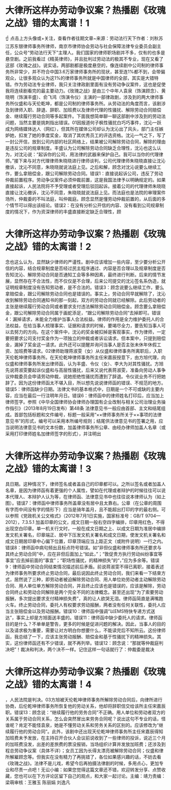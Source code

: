 # 大律所这样办劳动争议案？热播剧《玫瑰之战》错的太离谱！1

☝ 点击上方头像或+关注，查看作者往期文章~来源：劳动法行天下作者：刘秋苏 江苏东银律师事务所律师，南京市律师协会劳动与社会保障法律专业委员会副主任，公众号“劳动法行天下”主理人。我们国家的律师职场剧并不多，仅有的也多是悬空剧。之前我看过《精英律师》，并且批判过劳动法的极其不专业，现在又看了这部《玫瑰之战》。说实话，两部剧都是极度悬空的，像连续剧中公司制的律师事务所非常少，并不符合中国3.6万家律师事务所的现状，甚至连1%都不到，会带偏观众，让很多观众认为这1%的律师事务所就是中国律师的全部，其实是大错特错。作为劳动法专业律师，我只关注律政剧里面有没有劳动争议案件，这也是促使我将连续剧看完的最主要动力。《玫瑰之战》是由三个中年人袁泉（饰演顾念）、黄晓明（饰演丰盛）、俞飞鸿（饰演令仪）主演的一部律政剧，涉及到的两大律师事务所仪盛和与天伦乾坤，都是公司制的律师事务所。从劳动法的角度而言，该剧涉及到律师入职、辞退、辞职、加班费以及律师代理的性骚扰、解除劳动合同赔偿金、继续履行劳动合同等多起案件。下面我想简单聊一聊这部剧中涉及到的劳动法问题，当然主要是挑刺指出错误。01因报道何子枫性骚扰白巧巧事件，沈沁一跃成为网络媒体达人（网红），但其所在媒体公司却认为沈沁出了风头，部门主任嫉妒她，扣发了她的季度奖金，取消了其优秀员工的评选资格。沈沁一气之下，写了一封公开信，放到公司内部的社区网络上，结果被公司解除劳动合同，解除的理由是违反公司的规章制度。丰盛认为公司解除劳动合同缺乏合理性，沈沁也这么认为，对沈沁说：“起诉你的公司，用法律的武器来保护自己。我可以当你的代理律师。”接下来与对方代理律师朱晓晓进行律师谈判，公司代理律师朱晓晓直接让沈沁撤诉，沈沁不同意，朱晓晓就说法庭上见。之后和解，顾念对沈沁说要么继续工作，要么拿赔偿金，跟公司解除劳动合同。错误1：直接说起诉公司，违反了劳动仲裁前置程序。劳动争议案件必须仲裁前置，这是我国法律予以明确规定的。如果直接起诉，人民法院将不予受理或者受理后驳回起诉。接着公司的代理律师朱晓晓直接让沈沁撤诉，沈沁不同意，朱晓晓就说法庭上见。而法庭也是法院的审理案件场所，仲裁委的不叫法庭，叫仲裁庭。顾念显然是懂劳动仲裁前置的，从后面的多个情节可以得出该结论。错误2：在没有分析公开信的内容、没有看到公司规章制度的情况下，作为资深律师的丰盛直接断定缺乏合理性，顾

# 大律所这样办劳动争议案？热播剧《玫瑰之战》错的太离谱！2

念也这么认为，显然缺少律师的严谨性。剧中应该增加一些内容，至少要分析公开信的内容，结合规章制度是否经过民主程序通过、内容是否合理以及规章制度是否告知沈沁、解除劳动合同是否通知工会等多种因素，最终进行判断。后来的情节发展，显然存在不合法性，而不仅仅是不合理，后来公司提交的沈沁签名系伪造，就证明规章制度没有告知劳动者，是不合法的。错误3：顾念说要么继续工作，要么拿赔偿金，跟公司解除劳动合同也是错误的。事实上，劳动合同早就解除了，沈沁收到解除劳动合同通知书的那一刻起，双方的劳动合同就已经解除。此后劳动者的主张是继续履行劳动合同或者要求支付违法解除劳动合同赔偿金。顾念要么拿赔偿金，跟公司解除劳动合同属于画蛇添足，“跟公司解除劳动合同”去掉即可。错误4：漏掉请求，未能全力维护当事人合法权益。律师的作用是全力维护委托人的合法权益，在给当事人梳理事实、证据和请求的时候，要竭尽全力，要告知当事人可以去努力的方向。在这个案件中，沈沁的奖金被扣掉是客观事实，作为律师，一定要把要求公司支付奖金作为一项独立的仲裁或者诉讼请求。但本案中，只提到赔偿金，漏掉了奖金这一请求。此外还可以提醒并询问当事人是否主张未休年休假工资、加班费等请求。02律师助理蒋淑雯（女）从仪盛和律师事务所离职后，入职天伦乾坤律师事务所。在天伦乾坤律师事务所主任宋嘉辰授意下，由方旭代理，向仪盛和律师事务所发出律师函，认为丰盛、令仪（女）、李大为对其性骚扰。方旭先说蒋淑雯要起诉仪盛和与高层性骚扰，后来又说代表蒋淑雯，准备向劳动人事争议仲裁委员会申请劳动仲裁，说她拒绝性骚扰而遭到了辞退。令仪说业务不行把她辞了。因为这份律师函太不堪入目，所以想先说说律师函的错误、不规范的地方。错误5：律师函缺少日期。法律文书的基本格式中，日期是一个不可或缺的主要内容，应当在最后一行注明年月日。错误6：律师函中的律师姓名打印后，应当加上律师签字。参照《中华全国律师协会律师办理国有企业改制与相关公司治理业务操作指引》（2013年8月19日发布）第48条  法律意见书一般应由首部、主文和结尾组成。首部包括标题和文件编号，标题一般采用“××律师事务所关于××事项的法律意见书”的形式，编号可以采用本所编号规则；结尾供法律意见书的签署之用，应当说明法律意见书的文本份数，加盖律师事务所公章、由经办律师加盖人名章（或采用打印律师姓名加律师签字的形式），并注明出

# 大律所这样办劳动争议案？热播剧《玫瑰之战》错的太离谱！3

具日期。这种情况下，律师签名或者盖自己的印章都可以。之所以签名或者加盖人名章，是因为律师函有着更强的个人属性，譬如在代理或者辩护的时候往往可以说本代理人、本辩护人认为等，在律师函、法律意见书中也往往说本律师认为（如上图）。错误7：律师函中律师事务所盖章没有居中且太靠右。公章（在公章的周围有字而中间没有字的情形下）应当是骑年‍‍‍‍‍‍‍‍盖月，且不能超出打印的字的最右侧。可以参照《党政机关公文格式》（2012年7月1日实施，国家标准号：GB/T  9704—2012），7.3.5.1  加盖印章的公文，成文日期一般右空四字编排，印章用红色，不得出现空白印章。单一机关行文时，一般在成文日期之上、以成文日期为准居中编排发文机关署名，印章端正、居中下压发文机关署名和成文日期，使发文机关署名和成文日期居印章中心偏下位置，印章顶端应当上距正文（或附件说明）一行之内。错误8：律师函中病句频出且标点符号错误。如“非但仪盛和律师事务所还要求与其终止劳动合同”中，应在非但后面加上“如此，”；“敦促贵方执行劳动纠纷事宜等事宜”应去掉前面的“事宜”；“职场性骚扰，的精神损失”的“，”应为多余等。错误9：律师函中劳动合同结束情况描述前后矛盾。前说蒋淑雯不得已离职，接着表述为律师事务所要求终止劳动合同，最后说因此终止劳动合同，我们来看一下结束方式，居然说了三种，即劳动者被迫解除劳动合同、用人单位劝劳动者主动解除劳动合同、用人单位单方解除劳动合同，并且终止应该也是错误的，应该是解除，劳动合同终止和劳动合同解除是两个完全不同的法律概念。甚至还出现“为了索要劳动报酬，多次提出要求支付精神损失费”，真的让人欲哭无泪。律师函简直是满嘴跑火车。终止劳动合同，委托人有权要求劳动报酬，两者没有任何关联性，委托人应当主张赔偿金以及劳动报酬。错误10：律师函中强调“以EMS特快专递方式送达”，事实上却是方旭面送丰盛的。‍错误11：律师函中缺少委托人的请求。律师函目的是什么？不单单是警告，更多的时候是促进问题的解决。因此，当事人的目的以及请求极为重要，需要让对方明白你想要什么，不能读完后不知所云。这份律师函，我总结了一下，应该主张劳动报酬、赔偿金和基于性骚扰下的精神损失。其实，这份律师函还有不少错误，就不再列举。错误12：顾念说：“那就等仲裁庭判决吧”！裁决和判决，两个决不一样。记住这样一句话就行了：仲裁委是裁决

# 大律所这样办劳动争议案？热播剧《玫瑰之战》错的太离谱！4

，人民法院是判决。03方旭被天伦乾坤律师事务所解除劳动合同后，向律所进行协商，后伦乾坤律师事务所恢复他的劳动关系，他却将辞职信交给该所主任宋嘉辰职。错误13：顾念说：“继续履行他的劳务合同”不正确。‍用人单位和劳动者‍双方的关系属于劳动合同关系，怎么会突然冒出来劳务合同呢？说出这句不专业的话，怪谁呢？肯定不能怪袁泉，她是不懂劳动关系和劳务关系的区别的。应该修改为“继续履行他的劳动合同”。‍‍‍‍‍‍‍此外，该剧中还出现天伦乾坤律师事务所主任宋嘉辰得知加班费未予发放，在主持召开合伙人会议前说收到了一些律师的投诉，说近三个月的加班费没发，出差的差旅费的票没报销，当场组织计算并发放加班费；还涉及到程总劳动争议案（具体不详）；女员工因为长得太漂亮被解除劳动合同；仪盛和律所解雇顾念等。但我实在没有精力了再挑错了，各位如果感兴趣的话，不妨去看《玫瑰之战》。法律不是儿戏，希望今后再拍摄法律剧的时候，多用点心，更加专业和尽责一点吧！无讼小编：如果您觉得这篇文章还不错，欢迎转发分享、点赞收藏，您也可以在下方评论区留下自己的观点，和大家一起讨论。主编：靖力责编：梁萌审核：王雅玉 陈丽娟 刘逸凡

